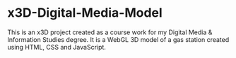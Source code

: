 # x3D-Digital-Media-Model
This is an x3D project created as a course work for my Digital Media &amp; Information Studies degree. It is a WebGL 3D model of a gas station created using HTML, CSS and JavaScript.

